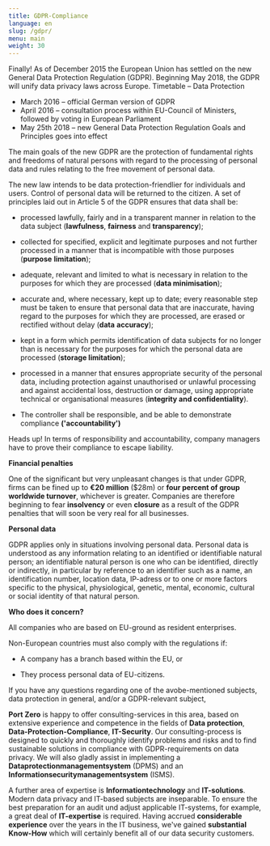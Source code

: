 ```yaml
---
title: GDPR-Compliance
language: en
slug: /gdpr/
menu: main
weight: 30
---
```


Finally! As of December 2015 the European Union has settled on the new General Data Protection Regulation (GDPR). Beginning May 2018, the GDPR will unify data privacy laws across Europe.
Timetable – Data Protection

-   March 2016 – official German version of GDPR
-   April 2016 – consultation process within EU-Council of Ministers, followed by voting in European Parliament
-   May 25th 2018 – new General Data Protection Regulation Goals and Principles goes into effect

The main goals of the new GDPR are the protection of fundamental rights
and freedoms of natural persons with regard to the processing of
personal data and rules relating to the free movement of personal data.

The new law intends to be data protection-friendlier for individuals and
users. Control of personal data will be returned to the citizen. A set of 
principles laid out in Article 5 of the GDPR ensures that data shall be: 

-   processed lawfully, fairly and in a transparent manner in relation
    to the data subject (**lawfulness**, **fairness** and
    **transparency**);

-   collected for specified, explicit and legitimate purposes and not
    further processed in a manner that is incompatible with those
    purposes (**purpose** **limitation**);

-   adequate, relevant and limited to what is necessary in relation to
    the purposes for which they are processed (**data minimisation**);

-   accurate and, where necessary, kept up to date; every reasonable
    step must be taken to ensure that personal data that are inaccurate,
    having regard to the purposes for which they are processed, are
    erased or rectified without delay (**data** **accuracy**);

-   kept in a form which permits identification of data subjects for no
    longer than is necessary for the purposes for which the personal
    data are processed (**storage limitation**);

-   processed in a manner that ensures appropriate security of the
    personal data, including protection against unauthorised or unlawful
    processing and against accidental loss, destruction or damage, using
    appropriate technical or organisational measures (**integrity and
    confidentiality**).

-   The controller shall be responsible, and be able to demonstrate
    compliance **('accountability')**

Heads up! In terms of responsibility and accountability, company
managers have to prove their compliance to escape liability.

**Financial penalties**

One of the significant but very unpleasant changes is that under GDPR,
firms can be fined up to **€20 million** ($28m) or **four percent of
group worldwide turnover**, whichever is greater. Companies are therefore 
beginning to fear **insolvency** or even **closure** as a
result of the GDPR penalties that will soon be very real for all businesses.

**Personal data**

GDPR applies only in situations involving personal data. Personal
data is understood as any information relating to an identified or 
identifiable natural person; an identifiable natural person is one who can be
identified, directly or indirectly, in particular by reference to an
identifier such as a name, an identification number, location data,
IP-adress or to one or more factors specific to the physical,
physiological, genetic, mental, economic, cultural or social identity of
that natural person.

**Who does it concern?**

All companies who are based on EU-ground as resident enterprises.

Non-European countries must also comply with the regulations if:

-   A company has a branch based within the EU, or

-   They process personal data of EU-citizens.

If you have any questions regarding one of the avobe-mentioned
subjects, data protection in general, and/or a GDPR-relevant subject,

**Port Zero** is happy to offer consulting-services in this
area, based on extensive experience and competence in the fields of **Data
protection**, **Data-Protection-Compliance**, **IT-Security**. Our
consulting-process is designed to quickly and thoroughly identify problems 
and risks and to find sustainable solutions in compliance with
GDPR-requirements on data privacy. We will also gladly assist in
implementing a **Dataprotectionmanagementsystem** (DPMS) and an
**Informationsecuritymanagementsystem** (ISMS).

A further area of expertise is **Informationtechnology** and
**IT-solutions**. Modern data privacy and IT-based subjects are inseparable.
To ensure the best preparation for an audit und adjust applicable IT-systems, 
for example, a great deal of **IT-expertise** is required. Having accrued **considerable
experience** over the years in the IT business, we've gained **substantial Know-How** 
which will certainly benefit all of our data security customers.


